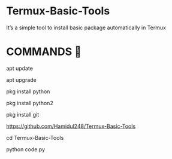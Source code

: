 # Termux-Basic-Tools
It’s a simple tool to install basic package automatically in Termux

# COMMANDS 🔰
apt update

apt upgrade

pkg install python

pkg install python2

pkg install git

https://github.com/Hamidul248/Termux-Basic-Tools

cd Termux-Basic-Tools

python code.py

